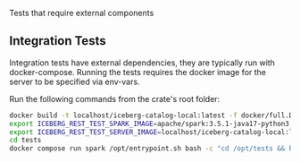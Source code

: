 Tests that require external components

## Integration Tests

Integration tests have external dependencies, they are typically run with docker-compose. Running the tests requires the
docker image for the server to be specified via env-vars.

Run the following commands from the crate's root folder:

```sh
docker build -t localhost/iceberg-catalog-local:latest -f docker/full.Dockerfile .
export ICEBERG_REST_TEST_SPARK_IMAGE=apache/spark:3.5.1-java17-python3
export ICEBERG_REST_TEST_SERVER_IMAGE=localhost/iceberg-catalog-local:latest
cd tests
docker compose run spark /opt/entrypoint.sh bash -c "cd /opt/tests && bash run_all.sh"
```